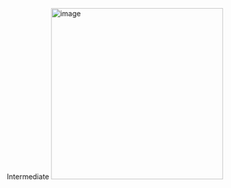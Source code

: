Intermediate
<img width="338" alt="image" src="https://github.com/ipsita-panda-portfolio/Complete-SQL-With-Projects/assets/172842419/d46f7487-f3b4-4fda-8a01-c5e4533d4544">
